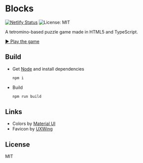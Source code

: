 # Blocks

[![Netlify Status](https://api.netlify.com/api/v1/badges/72866b1c-d0fc-4e33-b4a1-d9ce2b418547/deploy-status)](https://app.netlify.com/sites/quirky-poitras-7ec457/deploys)
![License: MIT](https://img.shields.io/badge/license-MIT-green)

A tetromino-based puzzle game made in HTML5 and TypeScript.

[▶️ Play the game](https://blocks.verybadfrags.com/)

## Build

- Get [Node](https://nodejs.org/) and install dependencies

  ```sh
  npm i
  ```

- Build

  ```sh
  npm run build
  ```

## Links

- Colors by [Material UI](https://www.materialui.co/colors)
- Favicon by [UXWing](https://uxwing.com/)

## License

MIT
